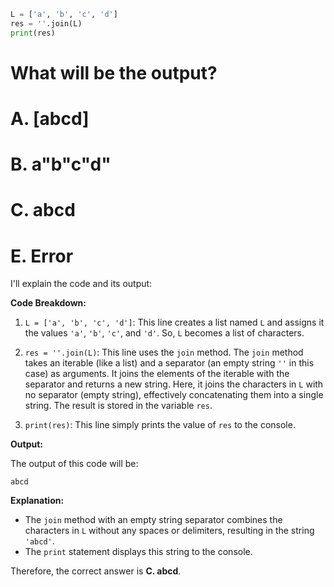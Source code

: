 ```py
L = ['a', 'b', 'c', 'd']
res = ''.join(L)
print(res)
```

# What will be the output?
# A. [abcd]
# B. a"b"c"d"
# C. abcd
# E. Error

I'll explain the code and its output:

**Code Breakdown:**

1. `L = ['a', 'b', 'c', 'd']`: This line creates a list named `L` and assigns it the values `'a'`, `'b'`, `'c'`, and `'d'`. So, `L` becomes a list of characters.

2. `res = ''.join(L)`: This line uses the `join` method. The `join` method takes an iterable (like a list) and a separator (an empty string `''` in this case) as arguments. It joins the elements of the iterable with the separator and returns a new string. Here, it joins the characters in `L` with no separator (empty string), effectively concatenating them into a single string. The result is stored in the variable `res`.

3. `print(res)`: This line simply prints the value of `res` to the console.

**Output:**

The output of this code will be:

```
abcd
```

**Explanation:**

- The `join` method with an empty string separator combines the characters in `L` without any spaces or delimiters, resulting in the string `'abcd'`.
- The `print` statement displays this string to the console.

Therefore, the correct answer is **C. abcd**.
